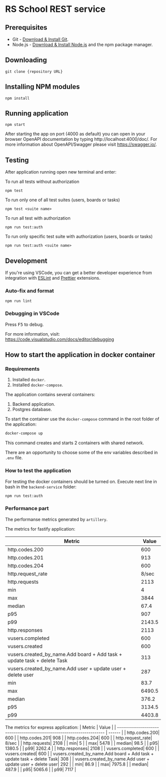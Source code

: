 # RS School REST service

## Prerequisites

- Git - [Download & Install Git](https://git-scm.com/downloads).
- Node.js - [Download & Install Node.js](https://nodejs.org/en/download/) and the npm package manager.

## Downloading

```
git clone {repository URL}
```

## Installing NPM modules

```
npm install
```

## Running application

```
npm start
```

After starting the app on port (4000 as default) you can open
in your browser OpenAPI documentation by typing http://localhost:4000/doc/.
For more information about OpenAPI/Swagger please visit https://swagger.io/.

## Testing

After application running open new terminal and enter:

To run all tests without authorization

```
npm test
```

To run only one of all test suites (users, boards or tasks)

```
npm test <suite name>
```

To run all test with authorization

```
npm run test:auth
```

To run only specific test suite with authorization (users, boards or tasks)

```
npm run test:auth <suite name>
```

## Development

If you're using VSCode, you can get a better developer experience from integration with [ESLint](https://marketplace.visualstudio.com/items?itemName=dbaeumer.vscode-eslint) and [Prettier](https://marketplace.visualstudio.com/items?itemName=esbenp.prettier-vscode) extensions.

### Auto-fix and format

```
npm run lint
```

### Debugging in VSCode

Press <kbd>F5</kbd> to debug.

For more information, visit: https://code.visualstudio.com/docs/editor/debugging

## How to start the application in docker container

### Requirements

1. Installed `docker`.
2. Installed `docker-compose`.

The application contains several containers:

1. Backend application.
2. Postgres database.

To start the container use the `docker-compose` command in the root folder of the application:

```bash
docker-compose up
```

This command creates and starts 2 containers with shared network.

There are an opportunity to choose some of the env variables described in `.env` file.

### How to test the application

For testing the docker containers should be turned on.
Execute next line in bash in the `backend-service` folder:

```bash
npm run test:auth
```

### Performance part

The performanse metrics generated by `artillery`.

The metrics for fastify application:

| Metric                                                                  | Value  |
| ----------------------------------------------------------------------- | ------ |
| http.codes.200                                                          | 600    |
| http.codes.201                                                          | 913    |
| http.codes.204                                                          | 600    |
| http.request_rate                                                       | 8/sec  |
| http.requests                                                           | 2113   |
| min                                                                     | 4      |
| max                                                                     | 3844   |
| median                                                                  | 67.4   |
| p95                                                                     | 907    |
| p99                                                                     | 2143.5 |
| http.responses                                                          | 2113   |
| vusers.completed                                                        | 600    |
| vusers.created                                                          | 600    |
| vusers.created_by_name.Add board + Add task + update task + delete Task | 313    |
| vusers.created_by_name.Add user + update user + delete user             | 287    |
| min                                                                     | 83.7   |
| max                                                                     | 6490.5 |
| median                                                                  | 376.2  |
| p95                                                                     | 3134.5 |
| p99                                                                     | 4403.8 |

The metrics for express application:
| Metric | Value |
| ----------------------------------------------------------------------- | ------ |
| http.codes.200| 600 |
| http.codes.201| 908 |
| http.codes.204| 600 |
| http.request_rate| 8/sec |
| http.requests| 2108 |
| min| 5 |
| max| 5478 |
| median| 98.5 |
| p95| 1380.5 |
| p99| 3262.4 |
| http.responses| 2108 |
| vusers.completed| 600 |
| vusers.created| 600 |
| vusers.created_by_name.Add board + Add task + update task + delete Task| 308 |
| vusers.created_by_name.Add user + update user + delete user| 292 |
| min| 86.9 |
| max| 7975.8 |
| median| 487.9 |
| p95| 5065.6 |
| p99| 7117 |
